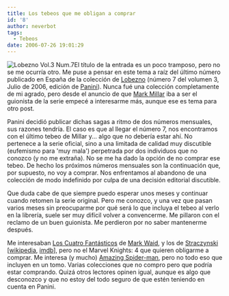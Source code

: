 ```yaml
---
title: Los tebeos que me obligan a comprar
id: '8'
author: neverbot
tags:
  - Tebeos
date: 2006-07-26 19:01:29
---
```


![Lobezno Vol.3 Num.7](./lobezno7.jpg "Lobezno Vol.3 Num.7")El título de la entrada es un poco tramposo, pero no se me ocurría otro. Me puse a pensar en este tema a raíz del último número publicado en España de la colección de [Lobezno](http://es.wikipedia.org/wiki/Lobezno) (número 7 del volumen 3, Julio de 2006, edición de [Panini](http://www.paninicomics.es/)). Nunca fué una colección completamente de mi agrado, pero desde el anuncio de que [Mark Millar](http://www.millarworld.tv/) iba a ser el guionista de la serie empecé a interesarme más, aunque ese es tema para otro post.

Panini decidió publicar dichas sagas a ritmo de dos números mensuales, sus razones tendría. El caso es que al llegar el número 7, nos encontramos con el último tebeo de Millar y... algo que no debería estar ahí. No pertenece a la serie oficial, sino a una limitada de calidad muy discutible (eufemismo para 'muy mala') perpetrada por dos individuos que no conozco (y no me extraña). No se me ha dado la opción de no comprar ese tebeo. De hecho los próximos números mensuales son la continuación que, por supuesto, no voy a comprar. Nos enfrentamos al abandono de una colección de modo indefinido por culpa de una decisión editorial discutible.

Que duda cabe de que siempre puedo esperar unos meses y continuar cuando retomen la serie original. Pero me conozco, y una vez que pasan varios meses sin preocuparme por qué será lo que incluya el tebeo al verlo en la librería, suele ser muy difícil volver a convencerme. Me pillaron con el reclamo de un buen guionista. Me perdieron por no saber mantenerme después.

Me interesaban [Los Cuatro Fantásticos](http://es.wikipedia.org/wiki/Los_4_Fant%C3%A1sticos) de [Mark Waid](http://en.wikipedia.org/wiki/Mark_Waid), y los de [Straczynski](http://worldsofjms.com/) \[[wikipedia](http://en.wikipedia.org/wiki/J._Michael_Straczynski), [imdb](http://www.imdb.com/name/nm0833089/)\], pero no el Marvel Knights: 4 que quieren obligarme a comprar. Me interesa (y mucho) [Amazing Spider-man](http://en.wikipedia.org/wiki/The_Amazing_Spider-Man), pero no todo eso que incluyen en un tomo. Varias colecciones que no compro pero que podría estar comprando. Quizá otros lectores opinen igual, aunque es algo que desconozco y que no estoy del todo seguro de que estén teniendo en cuenta en Panini.